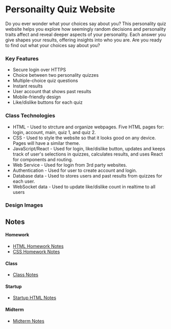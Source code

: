 # Personailty Quiz Website
Do you ever wonder what your choices say about you? This personality quiz website helps you explore how seemingly random decisions and personality traits affect and reveal deeper aspects of your personality. Each answer you give shapes your results, offering insights into who you are. Are you ready to find out what your choices say about you?
### Key Features
* Secure login over HTTPS
* Choice between two personality quizzes
* Multiple-choice quiz questions
* Instant results
* User account that shows past results
* Mobile-friendly design
* Like/dislike buttons for each quiz
### Class Technologies
* HTML - Used to strcture and organize webpages. Five HTML pages for: login, account, main, quiz 1, and quiz 2.
* CSS - Used to style the website so that it looks good on any device. Pages will have a similar theme.
* JavaScript/React - Used for login, like/dislike button, updates and keeps track of user's selections in quizzes, calculates results, and uses React for components and routing.
* Web Service - Used for login from 3rd party websites.
* Authentication - Used for user to create account and login.
* Database data - Used to stores users and past results from quizzes for each user.
* WebSocket data - Used to update like/dislike count in realtime to all users
### Design Images

## Notes
#### Homework
* [HTML Homework Notes](HTML_Homework_Notes.md)
* [CSS Homework Notes](CSS_Homework_Notes.md)
#### Class
* [Class Notes](Class_Notes.md)
#### Startup
* [Startup HTML Notes](Startup_HTML_Notes.md)
#### Midterm
* [Midterm Notes](Midterm_Notes.md)
